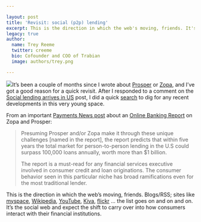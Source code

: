 ```yaml
---

layout: post
title: 'Revisit: social (p2p) lending'
excerpt: This is the direction in which the web's moving, friends. It's the social web and expect the shift to carry over into how consumers interact with their financial institutions.
legacy: true
author:
  name: Trey Reeme
  twitter: creeme
  bio: Cofounder and COO of Trabian
  image: authors/trey.png

---
```


<p><img src='/images/legacy/zopa_logo.gif' class="right"/>It&#8217;s been a couple of months since I wrote about <a href="http://www.prosper.com">Prosper</a> or <a href="http://www.zopa.com">Zopa</a>, and I&#8217;ve got a good reason for a quick revisit.  After I responded to a comment on the <a href="http://www.opensourcecu.com/articles/2006/02/06/social-lending-arrives-in-us">Social lending arrives in US</a> post, I did a quick <a href="http://www.google.com/search?hl=en&#38;lr=&#38;rls=GGGL%2CGGGL%3A2005-09%2CGGGL%3Aen&#38;q=p2p+lending&#38;btnG=Search">search</a> to dig for any recent developments in this very young space.</p>
<p>From an important <a href="http://www.paymentsnews.com/2006/03/online_banking_.html">Payments News post</a> about an <a href="http://www.onlinebankingreport.com/resources/news_detail.html?eid=30&#38;PHPSESSID=200603280359261356104124">Online Banking Report</a> on Zopa and Prosper:</p>
<blockquote><p>Presuming Prosper and/or Zopa make it through these unique challenges [named in the report], the report predicts that within five years the total market for person-to-person lending in the U.S could surpass 100,000 loans annually, worth more than $1 billion.</p><p>The report is a must-read for any financial services executive involved in consumer credit and loan originations. The consumer behavior seen in this particular niche has broad ramifications even for the most traditional lender.</p></blockquote>
<p>This is the direction in which the web&#8217;s moving, friends.  Blogs/RSS; sites like <a href="http://www.myspace.com">myspace</a>, <a href="http://en.wikipedia.org">Wikipedia</a>, <a href="http://www.youtube.com">YouTube</a>, <a href="http://www.kiva.org">Kiva</a>, <a href="http://www.flickr.com">flickr</a> ... the list goes on and on and on.  It&#8217;s the social web and expect the shift to carry over into how consumers interact with their financial institutions.</p>
